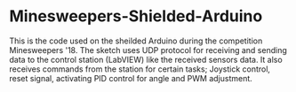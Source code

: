 # Minesweepers-Shielded-Arduino
This is the code used on the sheilded Arduino during the competition Minesweepers '18. The sketch uses UDP protocol for receiving and sending data to the control station (LabVIEW) like the received sensors data. It also receives commands from the station for certain tasks; Joystick control, reset signal, activating PID control for angle and PWM adjustment. 
